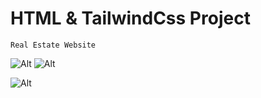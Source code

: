 # HTML & TailwindCss Project

`Real Estate Website`

![Alt](https://img.shields.io/badge/-HTML-orange) ![Alt](https://img.shields.io/badge/-TailwindCss-blue)

![Alt](./Real%20Estate%20-%20Desktop.png)
